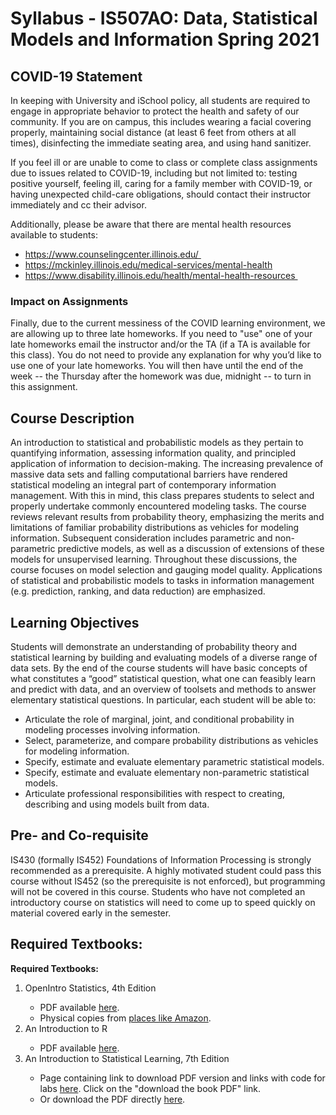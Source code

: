 # Syllabus - IS507AO: Data, Statistical Models and Information Spring 2021

## COVID-19 Statement
In keeping with University and iSchool policy, all students are required to engage in appropriate behavior to protect the health and safety of our community. If you are on campus, this includes wearing a facial covering properly, maintaining social distance (at least 6 feet from others at all times), disinfecting the immediate seating area, and using hand sanitizer.

If you feel ill or are unable to come to class or complete class assignments due to issues related to COVID-19, including but not limited to: testing positive yourself, feeling ill, caring for a family member with COVID-19, or having unexpected child-care obligations, should contact their instructor immediately and cc their advisor.

Additionally, please be aware that there are mental health resources available to students:
 * https://www.counselingcenter.illinois.edu/​ 
 * https://mckinley.illinois.edu/medical-services/mental-health​
 * https://www.disability.illinois.edu/health/mental-health-resources​ 

### Impact on Assignments
Finally, due to the current messiness of the COVID learning environment, we are allowing up to ​three​ late homeworks. If you need to "use" one of your late homeworks email the instructor and/or the TA (if a TA is available for this class). You do not need to provide any explanation for why you’d like to use one of your late homeworks. You will then have until the end of the week --​ the Thursday after the homework was due, midnight ​-- to turn in this assignment.

## Course Description
An introduction to statistical and probabilistic models as they pertain to quantifying information, assessing information quality, and principled application of information to decision-making. The increasing prevalence of massive data sets and falling computational barriers have rendered statistical modeling an integral part of contemporary information management. With this in mind, this class prepares students to select and properly undertake commonly encountered modeling tasks. The course reviews relevant results from probability theory, emphasizing the merits and limitations of familiar probability distributions as vehicles for modeling information. Subsequent consideration includes parametric and non-parametric predictive models, as well as a discussion of extensions of these models for unsupervised learning. Throughout these discussions, the course focuses on model selection and gauging model quality. Applications of statistical and probabilistic models to tasks in information management (e.g. prediction, ranking, and data reduction) are emphasized.

## Learning Objectives
Students will demonstrate an understanding of probability theory and statistical learning by building and evaluating models of a diverse range of data sets. By the end of the course students will have basic concepts of what constitutes a “good” statistical question, what one can feasibly learn and predict with data, and an overview of toolsets and methods to answer elementary statistical questions. In particular, each student will be able to:
 * Articulate the role of marginal, joint, and conditional probability in modeling processes involving information.
 * Select, parameterize, and compare probability distributions as vehicles for modeling information.
 * Specify, estimate and evaluate elementary parametric statistical models.
 * Specify, estimate and evaluate elementary non-parametric statistical models.
 * Articulate professional responsibilities with respect to creating, describing and
using models built from data.

## Pre- and Co-requisite
IS430 (formally IS452) Foundations of Information Processing is strongly recommended as a prerequisite. A highly motivated student could pass this course without IS452 (so the prerequisite is not enforced), but programming will not be covered in this course. Students who have not completed an introductory course on statistics will need to come up to speed quickly on material covered early in the semester.

## Required Textbooks:

<p><strong>Required Textbooks:</strong></p>
<ol>
    <li> OpenIntro Statistics, 4th Edition </li>
    <ul>
        <li> PDF available <a href="https://learn.illinois.edu/pluginfile.php/7292761/mod_resource/content/1/openintro-statistics.pdf">here</a>.</li>
        <li> Physical copies from <a href="https://www.amazon.com/OpenIntro-Statistics-Fourth-David-Diez/dp/1943450072">places like Amazon</a>.</li>
    </ul>
    <li>An Introduction to R</li>
    <ul>
        <li>PDF available <a href="https://cran.r-project.org/doc/manuals/R-intro.pdf">here</a>.</li>
    </ul>
    <li> An Introduction to Statistical Learning, 7th Edition</li>
    <ul>
        <li> Page containing link to download PDF version and links with code for labs <a href="https://statlearning.com/">here</a>. Click on the "download the book PDF" link.</li>
        <li> Or download the PDF directly <a href="https://statlearning.com/ISLR%20Seventh%20Printing.pdf">here</a>.</li>
    </ul>
</ol>

